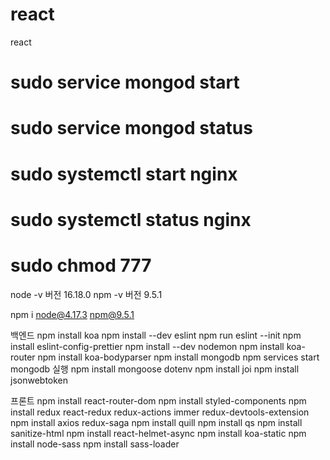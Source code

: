 # react
react
# sudo service mongod start
# sudo service mongod status
# sudo systemctl start nginx
# sudo systemctl status nginx
# sudo chmod 777
node -v  버전 16.18.0
npm -v 버전  9.5.1

npm i node@4.17.3 
npm@9.5.1


백엔드
npm install koa 
npm install --dev eslint
npm run eslint --init
npm install eslint-config-prettier
npm install --dev nodemon
npm install koa-router
npm install koa-bodyparser
npm install mongodb
npm services start mongodb  실행
npm install mongoose dotenv
npm install joi
npm install jsonwebtoken

프론트
npm install  react-router-dom
npm install  styled-components
npm install  redux react-redux redux-actions immer redux-devtools-extension
npm install axios redux-saga
npm install quill
npm install qs
npm install sanitize-html
npm install react-helmet-async
npm install koa-static
npm install node-sass
npm install sass-loader